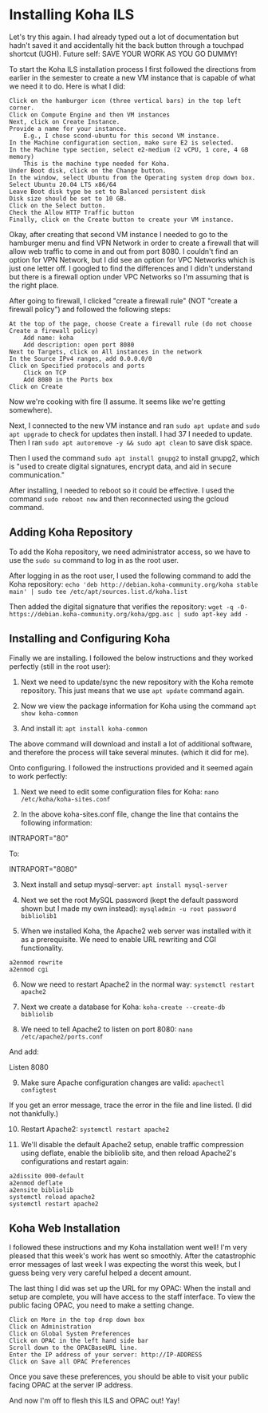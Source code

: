 # Installing Koha ILS

Let's try this again. I had already typed out a lot of documentation but hadn't saved it and accidentally hit the back button through a touchpad shortcut (UGH). Future self: SAVE YOUR WORK AS YOU GO DUMMY!

To start the Koha ILS installation process I first followed the directions from earlier in the semester to create a new VM instance that is capable of what we need it to do. Here is what I did:


    Click on the hamburger icon (three vertical bars) in the top left corner.
    Click on Compute Engine and then VM instances
    Next, click on Create Instance.
    Provide a name for your instance.
        E.g., I chose scond-ubuntu for this second VM instance.
    In the Machine configuration section, make sure E2 is selected.
    In the Machine type section, select e2-medium (2 vCPU, 1 core, 4 GB memory)
        This is the machine type needed for Koha.
    Under Boot disk, click on the Change button.
    In the window, select Ubuntu from the Operating system drop down box.
    Select Ubuntu 20.04 LTS x86/64
    Leave Boot disk type be set to Balanced persistent disk
    Disk size should be set to 10 GB.
    Click on the Select button.
    Check the Allow HTTP Traffic button
    Finally, click on the Create button to create your VM instance.

Okay, after creating that second VM instance I needed to go to the hamburger menu and find VPN Network in order to create a firewall that will allow web traffic to come in and out from port 8080. I couldn't find an option for VPN Network, but I did see an option for VPC Networks which is just one letter off. I googled to find the differences and I didn't understand but there is a firewall option under VPC Networks so I'm assuming that is the right place.

After going to firewall, I clicked "create a firewall rule" (NOT "create a firewall policy") and followed the following steps:


    At the top of the page, choose Create a firewall rule (do not choose Create a firewall policy)
        Add name: koha
        Add description: open port 8080
    Next to Targets, click on All instances in the network
    In the Source IPv4 ranges, add 0.0.0.0/0
    Click on Specified protocols and ports
        Click on TCP
        Add 8080 in the Ports box
    Click on Create

Now we're cooking with fire (I assume. It seems like we're getting somewhere).

Next, I connected to the new VM instance and ran `sudo apt update` and `sudo apt upgrade` to check for updates then install. I had 37 I needed to update. Then I ran `sudo apt autoremove -y && sudo apt clean` to save disk space.

Then I used the command `sudo apt install gnupg2` to install gnupg2, which is "used to create digital signatures, encrypt data, and aid in secure communication."

After installing, I needed to reboot so it could be effective. I used the command `sudo reboot now` and then reconnected using the gcloud command.



## Adding Koha Repository

To add the Koha repository, we need administrator access, so we have to use the `sudo su` command to log in as the root user.

After logging in as the root user, I used the following command to add the Koha repository:
`echo 'deb http://debian.koha-community.org/koha stable main' | sudo tee /etc/apt/sources.list.d/koha.list`

Then added the digital signature that verifies the repository:
`wget -q -O- https://debian.koha-community.org/koha/gpg.asc | sudo apt-key add -`



## Installing and Configuring Koha

Finally we are installing. I followed the below instructions and they worked perfectly (still in the root user):

1. Next we need to update/sync the new repository with the Koha remote repository. This just means that we use `apt update` command again.

2. Now we view the package information for Koha using the command `apt show koha-common`

3. And install it: `apt install koha-common`

The above command will download and install a lot of additional software, and therefore the process will take several minutes. (which it did for me).


Onto configuring. I followed the instructions provided and it seemed again to work perfectly:

1. Next we need to edit some configuration files for Koha: `nano /etc/koha/koha-sites.conf`

2. In the above koha-sites.conf file, change the line that contains the following information:

INTRAPORT="80"

To:

INTRAPORT="8080"

3. Next install and setup mysql-server: `apt install mysql-server`

4. Next we set the root MySQL password (kept the default password shown but I made my own instead): `mysqladmin -u root password bibliolib1`

5. When we installed Koha, the Apache2 web server was installed with it as a prerequisite. We need to enable URL rewriting and CGI functionality.
```
a2enmod rewrite
a2enmod cgi 
```

6. Now we need to restart Apache2 in the normal way: `systemctl restart apache2`

7. Next we create a database for Koha: `koha-create --create-db bibliolib`

8. We need to tell Apache2 to listen on port 8080: `nano /etc/apache2/ports.conf`

And add:

Listen 8080

9. Make sure Apache configuration changes are valid: `apachectl configtest`

If you get an error message, trace the error in the file and line listed. (I did not thankfully.)

10. Restart Apache2: `systemctl restart apache2`

11. We'll disable the default Apache2 setup, enable traffic compression using deflate, enable the bibliolib site, and then reload Apache2's configurations and restart again:
```
a2dissite 000-default
a2enmod deflate
a2ensite bibliolib
systemctl reload apache2
systemctl restart apache2
```

## Koha Web Installation

I followed these instructions and my Koha installation went well! I'm very pleased that this week's work has went so smoothly. After the catastrophic error messages of last week I was expecting the worst this week, but I guess being very very careful helped a decent amount.

The last thing I did was set up the URL for my OPAC:
When the install and setup are complete, you will have access to the staff interface. To view the public facing OPAC, you need to make a setting change.

    Click on More in the top drop down box
    Click on Administration
    Click on Global System Preferences
    Click on OPAC in the left hand side bar
    Scroll down to the OPACBaseURL line.
    Enter the IP address of your server: http://IP-ADDRESS
    Click on Save all OPAC Preferences

Once you save these preferences, you should be able to visit your public facing OPAC at the server IP address.

And now I'm off to flesh this ILS and OPAC out! Yay!
